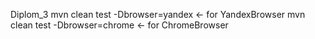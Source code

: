 Diplom_3
mvn clean test -Dbrowser=yandex <- for YandexBrowser
mvn clean test -Dbrowser=chrome <- for ChromeBrowser